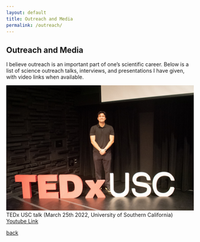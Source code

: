 ```yaml
---
layout: default
title: Outreach and Media
permalink: /outreach/
---
```


## Outreach and Media

I believe outreach is an important part of one’s scientific career. Below is a list of science outreach talks, interviews, and presentations I have given, with video links when available. 

<!-- <img class='dog_image' src="./assets/img/Tedx.jpg" alt="Picture with my Dogs."/> -->
![Ted-ex](assets/img/Tedx.JPG)
TEDx USC talk (March 25th 2022, University of Southern California) <a href="{{ site.tedx }}"> Youtube Link </a>
</ol>


[back](./)
